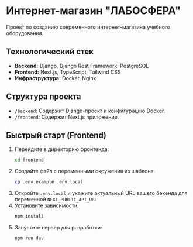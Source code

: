 # Интернет-магазин "ЛАБОСФЕРА"

Проект по созданию современного интернет-магазина учебного оборудования.

## Технологический стек

*   **Backend:** Django, Django Rest Framework, PostgreSQL
*   **Frontend:** Next.js, TypeScript, Tailwind CSS
*   **Инфраструктура:** Docker, Nginx

## Структура проекта

*   `/backend`: Содержит Django-проект и конфигурацию Docker.
*   `/frontend`: Содержит Next.js приложение.

## Быстрый старт (Frontend)

1.  Перейдите в директорию фронтенда:
    ```bash
    cd frontend
    ```
2.  Создайте файл с переменными окружения из шаблона:
    ```bash
    cp .env.example .env.local
    ```
3.  Откройте `.env.local` и укажите актуальный URL вашего бэкенда для переменной `NEXT_PUBLIC_API_URL`.
4.  Установите зависимости:
    ```bash
    npm install
    ```
5.  Запустите сервер для разработки:
    ```bash
    npm run dev
    ```
